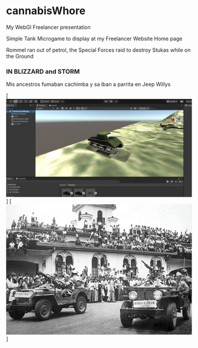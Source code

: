 # cannabisWhore

My WebGl Freelancer presentation 

Simple Tank Microgame to display at my Freelancer Website Home page 

Rommel ran out of petrol, the Special Forces raid to destroy Stukas while on the Ground


### IN BLIZZARD and STORM

Mis ancestros fumaban cachimba y sa iban a parrita en Jeep Willys

[![in blizzard and storm ... ](https://raw.githubusercontent.com/rgarro/cannabisWhore/main/ma4tankgame.png)]
[![in blizzard and storm ... ](https://raw.githubusercontent.com/rgarro/cannabisWhore/main/victoria53.jpeg)]


